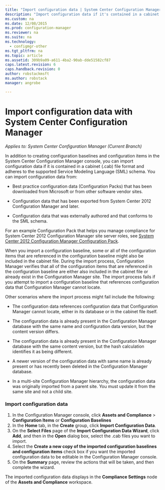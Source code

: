 ```yaml
---
title: "Import configuration data | System Center Configuration Manager"
description: "Import configuration data if it's contained in a cabinet file format and adheres to the supported Service Modeling Language schema."
ms.custom: na
ms.date: 12/08/2015
ms.prod: configuration-manager
ms.reviewer: na
ms.suite: na
ms.technology:
  - configmgr-other
ms.tgt_pltfrm: na
ms.topic: article
ms.assetid: 309b9a09-a611-4ba2-90ab-dde51582cf87
caps.latest.revision: 6
caps.handback.revision: 0
author: robstackmsftms.author: robstackmanager: angrobe

---
```

# Import configuration data with System Center Configuration Manager*Applies to: System Center Configuration Manager (Current Branch)*
In addition to creating configuration baselines and configuration items in the System Center Configuration Manager console, you can import configuration data if it is contained in a cabinet (.cab) file format and adheres to the supported Service Modeling Language (SML) schema. You can import configuration data from:  

-   Best practice configuration data (Configuration Packs) that has been downloaded from Microsoft or from other software vendor sites.  

-   Configuration data that has been exported from System Center 2012 Configuration Manager and later.  

-   Configuration data that was externally authored and that conforms to the SML schema.  

 For an example Configuration Pack that helps you manage compliance for System Center 2012 Configuration Manager site server roles, see [System Center 2012 Configuration Manager Configuration Pack](http://www.microsoft.com/en-us/download/details.aspx?id=30710&WT.mc_id=rss_alldownloads_all).  

When you import a configuration baseline, some or all of the configuration items that are referenced in the configuration baseline might also be included in the cabinet file. During the import process, Configuration Manager verifies that all of the configuration items that are referenced in the configuration baseline are either also included in the cabinet file or already exist in the Configuration Manager site. The import process fails if you attempt to import a configuration baseline that references configuration data that Configuration Manager cannot locate.  

Other scenarios where the import process might fail include the following:  

-   The configuration data references configuration data that Configuration Manager cannot locate, either in its database or in the cabinet file itself.  

-   The configuration data is already present in the Configuration Manager database with the same name and configuration data version, but the content version differs.  

-   The configuration data is already present in the Configuration Manager database with the same content version, but the hash calculation identifies it as being different.  

-   A newer version of the configuration data with same name is already present or has recently been deleted in the Configuration Manager database.  

-   In a multi-site Configuration Manager hierarchy, the configuration data was originally imported from a parent site. You must update it from the same site and not a child site.  

### Import configuration data  

1.  In the Configuration Manager console, click **Assets and Compliance** > **Configuration Items** or **Configuration Baselines**
2.  In the **Home** tab, in the **Create** group, click **Import Configuration Data**.  
3.  On the **Select Files** page of the **Import Configuration Data Wizard**, click **Add**, and then in the **Open** dialog box, select the .cab files you want to import.  
4.  Select the **Create a new copy of the imported configuration baselines and configuration items** check box if you want the imported configuration data to be editable in the Configuration Manager console.  
5.  On the **Summary** page, review the actions that will be taken, and then complete the wizard.  

The imported configuration data displays in the **Compliance Settings** node of the **Assets and Compliance** workspace.  
